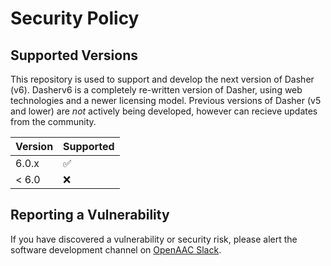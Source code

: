 # Security Policy

## Supported Versions

This repository is used to support and develop the next version of Dasher (v6).
Dasherv6 is a completely re-written version of Dasher, using web technologies
and a newer licensing model. Previous versions of Dasher (v5 and lower) are 
*not* actively being developed, however can recieve updates from the community.

| Version | Supported          |
| ------- | ------------------ |
| 6.0.x   | :white_check_mark: |
| < 6.0   | :x:                |

## Reporting a Vulnerability

If you have discovered a vulnerability or security risk, please alert the
software development channel on [OpenAAC Slack](https://openaac.slack.com/). 
